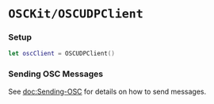 # ``OSCKit/OSCUDPClient``

### Setup

```swift
let oscClient = OSCUDPClient()
```

### Sending OSC Messages

See <doc:Sending-OSC> for details on how to send messages.
